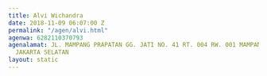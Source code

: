 ```yaml
---
title: Alvi Wichandra
date: 2018-11-09 06:07:00 Z
permalink: "/agen/alvi.html"
agenwa: 6282110370793
agenalamat: JL. MAMPANG PRAPATAN GG. JATI NO. 41 RT. 004 RW. 001 MAMPANG PRAPATAN
  JAKARTA SELATAN
layout: static
---
```


